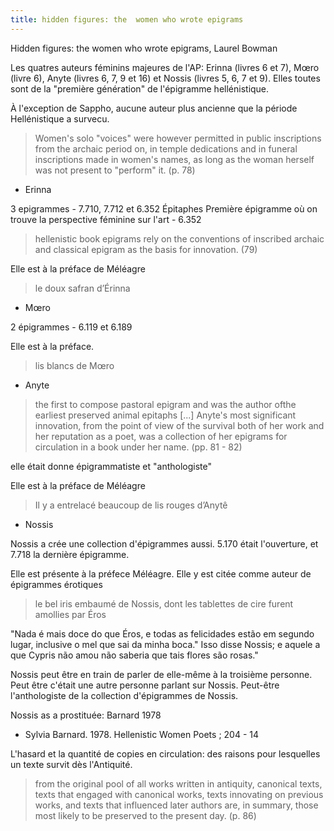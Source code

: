 ```yaml
---
title: hidden figures: the  women who wrote epigrams
---
```


Hidden figures: the women who wrote epigrams, Laurel Bowman

Les quatres auteurs féminins majeures de l'AP: Erinna (livres 6 et 7), Mœro (livre 6), Anyte (livres 6, 7, 9 et 16) et Nossis (livres 5, 6, 7 et 9).
Elles toutes sont de la "première génération" de l'épigramme hellénistique.

À l'exception de Sappho, aucune auteur plus ancienne que la période Hellénistique a survecu.

> Women's solo "voices" were however permitted in public inscriptions from the archaic period on, in temple dedications and in funeral inscriptions made in women's names, as long as the woman herself was not present to "perform" it. (p. 78)

- Erinna

3 epigrammes - 7.710, 7.712 et 6.352
Épitaphes
Première épigramme où on trouve la perspective féminine sur l'art - 6.352

> hellenistic book epigrams rely on the conventions of inscribed archaic and classical epigram as the basis for innovation. (79)

Elle est à la préface de Méléagre
> le doux safran d’Érinna

- Mœro

2 épigrammes - 6.119 et 6.189

Elle est à la préface.
> lis blancs de Mœro

- Anyte

> the first to compose pastoral epigram and was the author ofthe earliest preserved animal epitaphs \[...] Anyte's most significant innovation, from the point of view of the survival both of her work and her reputation as a poet, was a collection of her epigrams for circulation in a book under her name. (pp. 81 - 82)

elle était donne épigrammatiste et "anthologiste"

Elle est à la préface de Méléagre
> Il y a entrelacé beaucoup de lis rouges d’Anytê

- Nossis

Nossis a crée une collection d'épigrammes aussi.
5.170 était l'ouverture, et 7.718 la dernière épigramme.

Elle est présente à la préfece Méléagre. Elle y est citée comme auteur de épigrammes érotiques
>le bel iris embaumé de Nossis, dont les tablettes de cire furent amollies par Éros

"Nada é mais doce do que Éros, e todas as felicidades estão em segundo lugar, inclusive o mel que sai da minha boca."
Isso disse Nossis; e aquele a que Cypris não amou não saberia que tais flores são rosas."

Nossis peut être en train de parler de elle-même à la troisième personne. 
Peut être c'était une autre personne parlant sur Nossis.
Peut-être l'anthologiste de la collection d'épigrammes de Nossis.

Nossis as a prostituée: Barnard 1978
- Sylvia Barnard. 1978. Hellenistic Women Poets ; 204 - 14

L'hasard et la quantité de copies en circulation: des raisons pour lesquelles un texte survit dès l'Antiquité. 

> from the original pool of all works written in antiquity, canonical texts, texts that engaged with canonical works, texts innovating on previous works, and texts that influenced later authors are, in summary, those most likely to be preserved to the present day. (p. 86)
